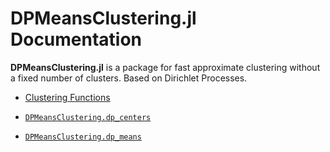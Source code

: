 
<a id='DPMeansClustering.jl-Documentation-1'></a>

# DPMeansClustering.jl Documentation


**DPMeansClustering.jl** is a package for fast approximate clustering without a fixed number of clusters. Based on Dirichlet Processes.

- [Clustering Functions](dp.md#Clustering-Functions-1)

- [`DPMeansClustering.dp_centers`](dp.md#DPMeansClustering.dp_centers)
- [`DPMeansClustering.dp_means`](dp.md#DPMeansClustering.dp_means)

